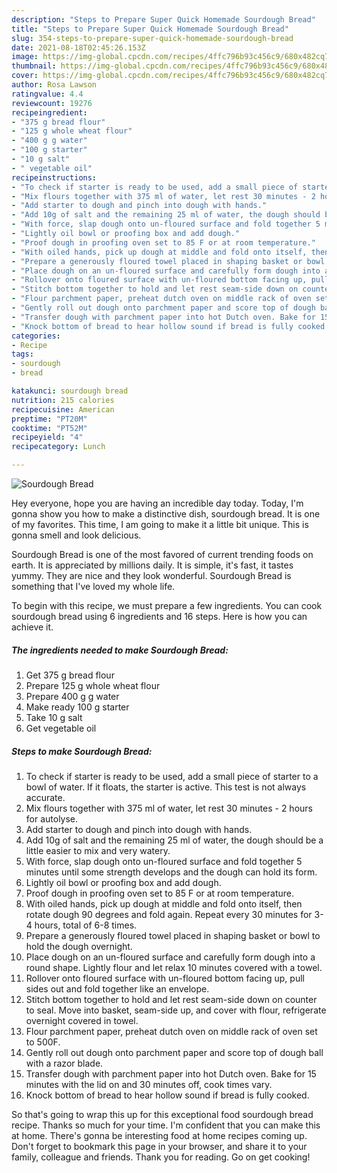 ```yaml
---
description: "Steps to Prepare Super Quick Homemade Sourdough Bread"
title: "Steps to Prepare Super Quick Homemade Sourdough Bread"
slug: 354-steps-to-prepare-super-quick-homemade-sourdough-bread
date: 2021-08-18T02:45:26.153Z
image: https://img-global.cpcdn.com/recipes/4ffc796b93c456c9/680x482cq70/sourdough-bread-recipe-main-photo.jpg
thumbnail: https://img-global.cpcdn.com/recipes/4ffc796b93c456c9/680x482cq70/sourdough-bread-recipe-main-photo.jpg
cover: https://img-global.cpcdn.com/recipes/4ffc796b93c456c9/680x482cq70/sourdough-bread-recipe-main-photo.jpg
author: Rosa Lawson
ratingvalue: 4.4
reviewcount: 19276
recipeingredient:
- "375 g bread flour"
- "125 g whole wheat flour"
- "400 g g water"
- "100 g starter"
- "10 g salt"
- " vegetable oil"
recipeinstructions:
- "To check if starter is ready to be used, add a small piece of starter to a bowl of water. If it floats, the starter is active. This test is not always accurate."
- "Mix flours together with 375 ml of water, let rest 30 minutes - 2 hours for autolyse."
- "Add starter to dough and pinch into dough with hands."
- "Add 10g of salt and the remaining 25 ml of water, the dough should be a little easier to mix and very watery."
- "With force, slap dough onto un-floured surface and fold together 5 minutes until some strength develops and the dough can hold its form."
- "Lightly oil bowl or proofing box and add dough."
- "Proof dough in proofing oven set to 85 F or at room temperature."
- "With oiled hands, pick up dough at middle and fold onto itself, then rotate dough 90 degrees and fold again. Repeat every 30 minutes for 3-4 hours, total of 6-8 times."
- "Prepare a generously floured towel placed in shaping basket or bowl to hold the dough overnight."
- "Place dough on an un-floured surface and carefully form dough into a round shape. Lightly flour and let relax 10 minutes covered with a towel."
- "Rollover onto floured surface with un-floured bottom facing up, pull sides out and fold together like an envelope."
- "Stitch bottom together to hold and let rest seam-side down on counter to seal. Move into basket, seam-side up, and cover with flour, refrigerate overnight covered in towel."
- "Flour parchment paper, preheat dutch oven on middle rack of oven set to 500F."
- "Gently roll out dough onto parchment paper and score top of dough ball with a razor blade."
- "Transfer dough with parchment paper into hot Dutch oven. Bake for 15 minutes with the lid on and 30 minutes off, cook times vary."
- "Knock bottom of bread to hear hollow sound if bread is fully cooked."
categories:
- Recipe
tags:
- sourdough
- bread

katakunci: sourdough bread 
nutrition: 215 calories
recipecuisine: American
preptime: "PT20M"
cooktime: "PT52M"
recipeyield: "4"
recipecategory: Lunch

---
```



![Sourdough Bread](https://img-global.cpcdn.com/recipes/4ffc796b93c456c9/680x482cq70/sourdough-bread-recipe-main-photo.jpg)

Hey everyone, hope you are having an incredible day today. Today, I'm gonna show you how to make a distinctive dish, sourdough bread. It is one of my favorites. This time, I am going to make it a little bit unique. This is gonna smell and look delicious.

Sourdough Bread is one of the most favored of current trending foods on earth. It is appreciated by millions daily. It is simple, it's fast, it tastes yummy. They are nice and they look wonderful. Sourdough Bread is something that I've loved my whole life.




To begin with this recipe, we must prepare a few ingredients. You can cook sourdough bread using 6 ingredients and 16 steps. Here is how you can achieve it.

<!--inarticleads1-->

##### The ingredients needed to make Sourdough Bread:

1. Get 375 g bread flour
1. Prepare 125 g whole wheat flour
1. Prepare 400 g g water
1. Make ready 100 g starter
1. Take 10 g salt
1. Get  vegetable oil




<!--inarticleads2-->

##### Steps to make Sourdough Bread:

1. To check if starter is ready to be used, add a small piece of starter to a bowl of water. If it floats, the starter is active. This test is not always accurate.
1. Mix flours together with 375 ml of water, let rest 30 minutes - 2 hours for autolyse.
1. Add starter to dough and pinch into dough with hands.
1. Add 10g of salt and the remaining 25 ml of water, the dough should be a little easier to mix and very watery.
1. With force, slap dough onto un-floured surface and fold together 5 minutes until some strength develops and the dough can hold its form.
1. Lightly oil bowl or proofing box and add dough.
1. Proof dough in proofing oven set to 85 F or at room temperature.
1. With oiled hands, pick up dough at middle and fold onto itself, then rotate dough 90 degrees and fold again. Repeat every 30 minutes for 3-4 hours, total of 6-8 times.
1. Prepare a generously floured towel placed in shaping basket or bowl to hold the dough overnight.
1. Place dough on an un-floured surface and carefully form dough into a round shape. Lightly flour and let relax 10 minutes covered with a towel.
1. Rollover onto floured surface with un-floured bottom facing up, pull sides out and fold together like an envelope.
1. Stitch bottom together to hold and let rest seam-side down on counter to seal. Move into basket, seam-side up, and cover with flour, refrigerate overnight covered in towel.
1. Flour parchment paper, preheat dutch oven on middle rack of oven set to 500F.
1. Gently roll out dough onto parchment paper and score top of dough ball with a razor blade.
1. Transfer dough with parchment paper into hot Dutch oven. Bake for 15 minutes with the lid on and 30 minutes off, cook times vary.
1. Knock bottom of bread to hear hollow sound if bread is fully cooked.




So that's going to wrap this up for this exceptional food sourdough bread recipe. Thanks so much for your time. I'm confident that you can make this at home. There's gonna be interesting food at home recipes coming up. Don't forget to bookmark this page in your browser, and share it to your family, colleague and friends. Thank you for reading. Go on get cooking!
